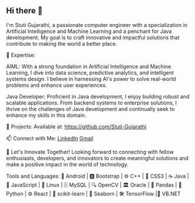 ## Hi there 👋

I'm Stuti Gujarathi, a passionate computer engineer with a specialization in Artificial Intelligence and Machine Learning and a penchant for Java development. My goal is to craft innovative and impactful solutions that contribute to making the world a better place.

🚀 Expertise:

AIML: With a strong foundation in Artificial Intelligence and Machine Learning, I dive into data science, predictive analytics, and intelligent systems design. I believe in harnessing AI's power to solve real-world problems and enhance user experiences.

Java Developer: Proficient in Java development, I enjoy building robust and scalable applications. From backend systems to enterprise solutions, I thrive on the challenges of Java development and continually seek to enhance my skills in this domain.

💼 Projects:
Available at: https://github.com/Stuti-Gujarathi

📫 Connect with Me:
[LinkedIn](www.linkedin.com/in/stuti-gujarathi-82a334223)
[Gmail](stuti.gujarathi05@gmail.com)

🎯 Let's Innovate Together!
Looking forward to connecting with fellow enthusiasts, developers, and innovators to create meaningful solutions and make a positive impact in the world of technology.

Tools and Languages:
📱 Android | 🅱️ Bootstrap | ⚙️ C++ | 🎨 CSS3 |  ☕ Java | 📜 JavaScript  | 🐧 Linux | 🗄️ MySQL | 🔍 OpenCV | 🏛️ Oracle | 🐼 Pandas | 🐍 Python | ⚙️ React | 🧠 scikit-learn | 🌊 Seaborn | 🛠️ TensorFlow |🎈 VB.NET
